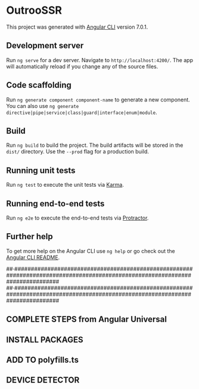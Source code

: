 # OutrooSSR

This project was generated with [Angular CLI](https://github.com/angular/angular-cli) version 7.0.1.

## Development server

Run `ng serve` for a dev server. Navigate to `http://localhost:4200/`. The app will automatically reload if you change any of the source files.

## Code scaffolding

Run `ng generate component component-name` to generate a new component. You can also use `ng generate directive|pipe|service|class|guard|interface|enum|module`.

## Build

Run `ng build` to build the project. The build artifacts will be stored in the `dist/` directory. Use the `--prod` flag for a production build.

## Running unit tests

Run `ng test` to execute the unit tests via [Karma](https://karma-runner.github.io).

## Running end-to-end tests

Run `ng e2e` to execute the end-to-end tests via [Protractor](http://www.protractortest.org/).

## Further help

To get more help on the Angular CLI use `ng help` or go check out the [Angular CLI README](https://github.com/angular/angular-cli/blob/master/README.md).


##·##############################################################################################################################
##·##############################################################################################################################

## COMPLETE STEPS from Angular Universal
<!-- https://angular.io/guide/universal -->

## INSTALL PACKAGES
<!-- sudo npm i ts-md5 moment cropperjs ng-recaptcha angular2-useful-swiper -->
<!-- sudo npm i --save @angular/material @angular/cdk @angular/animations hammerjs -->

## ADD TO polyfills.ts
<!-- (window as any).global = window; -->

## DEVICE DETECTOR
<!-- npm i ngx-device-detector --save -->